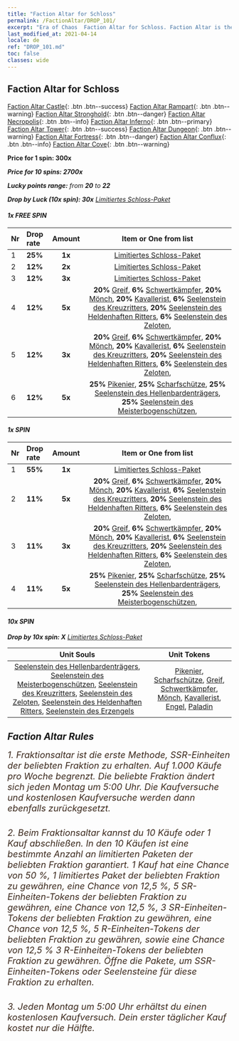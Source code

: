 ```yaml
---
title: "Faction Altar for Schloss"
permalink: /FactionAltar/DROP_101/
excerpt: "Era of Chaos  Faction Altar for Schloss. Faction Altar is the primary method for obtaining SSR units from the popular faction. Limited to 1,000 purchases each week. The popular faction changes at 05:00 every Monday. Purchase attempts and free purchase attempts will also reset then."
last_modified_at: 2021-04-14
locale: de
ref: "DROP_101.md"
toc: false
classes: wide
---
```


##  Faction Altar for **Schloss**

  [Faction Altar Castle](/de/FactionAltar/DROP_101/){: .btn .btn--success} [Faction Altar Rampart](/de/FactionAltar/DROP_102/){: .btn .btn--warning} [Faction Altar Stronghold](/de/FactionAltar/DROP_103/){: .btn .btn--danger} [Faction Altar Necropolis](/de/FactionAltar/DROP_104/){: .btn .btn--info} [Faction Altar Inferno](/de/FactionAltar/DROP_105/){: .btn .btn--primary} [Faction Altar Tower](/de/FactionAltar/DROP_106/){: .btn .btn--success} [Faction Altar Dungeon](/de/FactionAltar/DROP_107/){: .btn .btn--warning} [Faction Altar Fortress](/de/FactionAltar/DROP_108/){: .btn .btn--danger} [Faction Altar Conflux](/de/FactionAltar/DROP_109/){: .btn .btn--info} [Faction Altar Cove](/de/FactionAltar/DROP_112/){: .btn .btn--warning} 

  **Price for 1 spin: 300x** <i class="fas fa-gem"/>

  **Price for 10 spins: 2700x** <i class="fas fa-gem"/>

  **Lucky points range:** from **20** to **22**

  **Drop by Luck (10x spin): 30x** [Limitiertes Schloss-Paket](/de/Items/con_2100/)

####  1x FREE SPIN 

  |    Nr    |  Drop rate  |  Amount   |   Item or One from list  |
  |:---------|:------------|:---------:|:------------------------:|
  | 1 | **25%** | **1x** | [Limitiertes Schloss-Paket](/de/Items/con_2100/) |
  | 2 | **12%** | **2x** | [Limitiertes Schloss-Paket](/de/Items/con_2100/) |
  | 3 | **12%** | **3x** | [Limitiertes Schloss-Paket](/de/Items/con_2100/) |
  | 4 | **12%** | **5x** |  **20%** [Greif](/de/Items/unt_192/),  **6%** [Schwertkämpfer](/de/Items/unt_193/),  **20%** [Mönch](/de/Items/unt_194/),  **20%** [Kavallerist](/de/Items/unt_195/),  **6%** [Seelenstein des Kreuzritters](/de/Items/unt_285/),  **20%** [Seelenstein des Heldenhaften Ritters](/de/Items/unt_287/),  **6%** [Seelenstein des Zeloten](/de/Items/unt_286/),  |
  | 5 | **12%** | **3x** |  **20%** [Greif](/de/Items/unt_192/),  **6%** [Schwertkämpfer](/de/Items/unt_193/),  **20%** [Mönch](/de/Items/unt_194/),  **20%** [Kavallerist](/de/Items/unt_195/),  **6%** [Seelenstein des Kreuzritters](/de/Items/unt_285/),  **20%** [Seelenstein des Heldenhaften Ritters](/de/Items/unt_287/),  **6%** [Seelenstein des Zeloten](/de/Items/unt_286/),  |
  | 6 | **12%** | **5x** |  **25%** [Pikenier](/de/Items/unt_190/),  **25%** [Scharfschütze](/de/Items/unt_191/),  **25%** [Seelenstein des Hellenbardenträgers](/de/Items/unt_282/),  **25%** [Seelenstein des Meisterbogenschützen](/de/Items/unt_283/),  |


####  1x SPIN 

  |    Nr    |  Drop rate  |  Amount   |   Item or One from list  |
  |:---------|:------------|:---------:|:------------------------:|
  | 1 | **55%** | **1x** | [Limitiertes Schloss-Paket](/de/Items/con_2100/) |
  | 2 | **11%** | **5x** |  **20%** [Greif](/de/Items/unt_192/),  **6%** [Schwertkämpfer](/de/Items/unt_193/),  **20%** [Mönch](/de/Items/unt_194/),  **20%** [Kavallerist](/de/Items/unt_195/),  **6%** [Seelenstein des Kreuzritters](/de/Items/unt_285/),  **20%** [Seelenstein des Heldenhaften Ritters](/de/Items/unt_287/),  **6%** [Seelenstein des Zeloten](/de/Items/unt_286/),  |
  | 3 | **11%** | **3x** |  **20%** [Greif](/de/Items/unt_192/),  **6%** [Schwertkämpfer](/de/Items/unt_193/),  **20%** [Mönch](/de/Items/unt_194/),  **20%** [Kavallerist](/de/Items/unt_195/),  **6%** [Seelenstein des Kreuzritters](/de/Items/unt_285/),  **20%** [Seelenstein des Heldenhaften Ritters](/de/Items/unt_287/),  **6%** [Seelenstein des Zeloten](/de/Items/unt_286/),  |
  | 4 | **11%** | **5x** |  **25%** [Pikenier](/de/Items/unt_190/),  **25%** [Scharfschütze](/de/Items/unt_191/),  **25%** [Seelenstein des Hellenbardenträgers](/de/Items/unt_282/),  **25%** [Seelenstein des Meisterbogenschützen](/de/Items/unt_283/),  |


####  10x SPIN 

  **Drop by 10x spin: X** [Limitiertes Schloss-Paket](/de/Items/con_2100/)

  |    Unit Souls    |  Unit Tokens  |
  |:----------------:|:-------------:|
  | [Seelenstein des Hellenbardenträgers](/de/Items/unt_282/), [Seelenstein des Meisterbogenschützen](/de/Items/unt_283/), [Seelenstein des Kreuzritters](/de/Items/unt_285/), [Seelenstein des Zeloten](/de/Items/unt_286/), [Seelenstein des Heldenhaften Ritters](/de/Items/unt_287/), [Seelenstein des Erzengels](/de/Items/unt_288/) | [Pikenier](/de/Items/unt_190/), [Scharfschütze](/de/Items/unt_191/), [Greif](/de/Items/unt_192/), [Schwertkämpfer](/de/Items/unt_193/), [Mönch](/de/Items/unt_194/), [Kavallerist](/de/Items/unt_195/), [Engel](/de/Items/unt_196/), [Paladin](/de/Items/unt_197/) |



## Faction Altar Rules

  <span style="color: #3c2a1e;font-size:20px">1. Fraktionsaltar ist die erste Methode, SSR-Einheiten der beliebten Fraktion zu erhalten. Auf 1.000 Käufe pro Woche begrenzt. Die beliebte Fraktion ändert sich jeden Montag um 5:00 Uhr. Die Kaufversuche und kostenlosen Kaufversuche werden dann ebenfalls zurückgesetzt.</span><br/>

<br/>  <span style="color: #3c2a1e;font-size:20px">2. Beim Fraktionsaltar kannst du 10 Käufe oder 1 Kauf abschließen. In den 10 Käufen ist eine bestimmte Anzahl an limitierten Paketen der beliebten Fraktion garantiert. 1 Kauf hat eine Chance von 50 %, 1 limitiertes Paket der beliebten Fraktion zu gewähren, eine Chance von 12,5 %, 5 SR-Einheiten-Tokens der beliebten Fraktion zu gewähren, eine Chance von 12,5 %, 3 SR-Einheiten-Tokens der beliebten Fraktion zu gewähren, eine Chance von 12,5 %, 5 R-Einheiten-Tokens der beliebten Fraktion zu gewähren, sowie eine Chance von 12,5 % 3 R-Einheiten-Tokens der beliebten Fraktion zu gewähren. Öffne die Pakete, um SSR-Einheiten-Tokens oder Seelensteine für diese Fraktion zu erhalten.</span>

<br/>  <span style="color: #3c2a1e;font-size:20px">3. Jeden Montag um 5:00 Uhr erhältst du einen kostenlosen Kaufversuch. Dein erster täglicher Kauf kostet nur die Hälfte.</span><br/>

<br/>